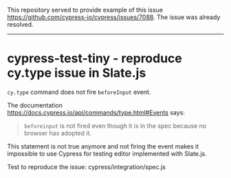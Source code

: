 
This repository served to provide example of this issue https://github.com/cypress-io/cypress/issues/7088. The issue was already resolved.

---

# cypress-test-tiny - reproduce cy.type issue in Slate.js

`cy.type` command does not fire `beforeInput` event.

The documentation https://docs.cypress.io/api/commands/type.html#Events says:
> `beforeinput` is not fired even though it is in the spec because no browser has adopted it.

This statement is not true anymore and not firing the event makes it impossible to use Cypress for testing editor implemented with Slate.js.

Test to reproduce the issue: cypress/integration/spec.js
